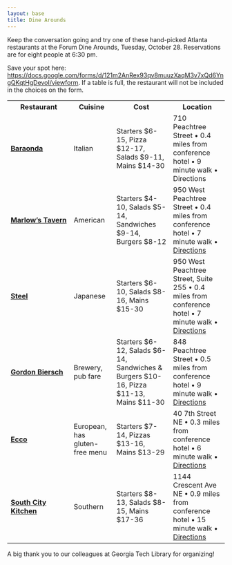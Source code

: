 ```yaml
---
layout: base
title: Dine Arounds
---
```


Keep the conversation going and try one of these hand-picked Atlanta restaurants at the Forum Dine Arounds, Tuesday, October 28. Reservations are for eight people at 6:30 pm.

Save your spot here: <https://docs.google.com/forms/d/121m2AnRex93qv8muuzXaqM3v7xQd6YngQKqtHgDevoI/viewform>. If a table is full, the restaurant will not be included in the choices on the form.

<table>
<tbody>
<tr>
<th style="width: 130px;">Restaurant</th>
<th>Cuisine</th>
<th>Cost</th>
<th>Location</th>
</tr>
<tr>
<td><strong><a href="http://www.baraondaatlanta.com/">Baraonda</a></strong></td>
<td>Italian</td>
<td>Starters $6-15, Pizza $12-17, Salads $9-11, Mains $14-30</td>
<td>710 Peachtree Street • 0.4 miles from conference hotel • 9 minute walk • Directions</td>
</tr>
<tr>
<td><strong><a href="http://marlowstavern.com/locations/midtown">Marlow’s Tavern</a></strong></td>
<td>American</td>
<td>Starters $4-10, Salads $5-14, Sandwiches $9-14, Burgers $8-12</td>
<td>950 West Peachtree Street • 0.4 miles from conference hotel • 7 minute walk • <a href="https://goo.gl/maps/btU7w">Directions</a></td>
</tr>
<tr>
<td><strong><a href="http://steelatlanta.com/details.html">Steel</a></strong></td>
<td>Japanese</td>
<td>Starters $6-10, Salads $8-16, Mains $15-30</td>
<td>950 West Peachtree Street, Suite 255 • 0.4 miles from conference hotel • 7 minute walk • <a href="https://goo.gl/maps/utjxy">Directions</a></td>
</tr>
<tr>
<td><strong><a href="http://www.gordonbiersch.com/locations/midtown?action=view">Gordon Biersch</a></strong></td>
<td>Brewery, pub fare</td>
<td>Starters $6-12, Salads $6-14, Sandwiches &amp; Burgers $10-16, Pizza $11-13, Mains $11-30</td>
<td>848 Peachtree Street • 0.5 miles from conference hotel • 9 minute walk • <a href="https://goo.gl/maps/TNz74">Directions</a></td>
</tr>
<tr>
<td><strong><a href="http://ecco-atlanta.com/">Ecco</a></strong></td>
<td>European, has gluten-free menu</td>
<td>Starters $7-14, Pizzas $13-16, Mains $13-29</td>
<td>40 7th Street NE • 0.3 miles from conference hotel • 6 minute walk • <a href="https://goo.gl/maps/eUpJB">Directions</a></td>
</tr>
<tr>
<td><strong><a href="http://midtown.southcitykitchen.com/">South City Kitchen</a></strong></td>
<td>Southern</td>
<td>Starters $8-13, Salads $8-15, Mains $17-36</td>
<td>1144 Crescent Ave NE • 0.9 miles from conference hotel • 15 minute walk • <a href="https://goo.gl/maps/4VVtP">Directions</a></td>
</tr>
</tbody>
</table>

A big thank you to our colleagues at Georgia Tech Library for organizing!

